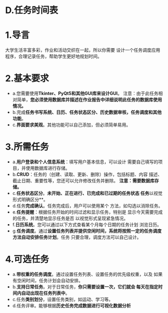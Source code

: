 # D.任务时间表
# 1.导言
大学生活丰富多彩，作业和活动交织在一起，所以你需要
设计一个任务调度应用程序，合理记录任务，帮助学生更好地规划时间。
# 2.基本要求
- a.您需要使用**Tkinter、PyQt5和其他GUI库来设计GUI**。
    注意：由于此任务相对简单，**您必须使用数据库并描述在作业报告中详细说明此任务的数据库使用情况。** 
- b.完成**任务书写系统、日历、任务状态区分、历史数据审核，任务调度和其他功能**。
- c.**界面要求美观**。其他功能可以自己添加，但必须简单易用。
# 3.所需任务
- a.**用户登录和个人信息系统**：填写用户基本信息，可以设计
需要自己填写的项目，并使用数据库进行存储。
- b.**CRUD**：任务的（创建、读取、更新、删除）操作，包括标题、内容
描述、截止日期、重要性等，您还可以允许修改任务并删除。
**注意：需要数据库存储。**
- c.**任务状态区分**。**未开始、正在进行、已完成和已过期的任务状态
任务**以视觉形式明确区分**。
- d.任务**完成确认**。任务完成后，用户可以使用某个
方法，如勾选以消除任务。
- e.**任务提醒**：根据任务开始的时间过滤和显示任务，特别是
显示今天需要完成的任务，并清楚地显示任务是否
以视觉形式呈现紧急情况。
- f.**日历系统**。您可以通过以下方式查看某个月每个日期的任务计划
浏览日历。
- g.**任务调度**。通过**设置任务列表并提供空闲时间，系统将按照一定的任务调度方法自动安排任务计划**。任务
只要合理，调度方法可以自己设计。
# 4.可选任务
- a.**带权重的任务调度**。通过设置任务列表、设置任务的优先级权重，以及
如果有空闲时间，任务计划会自动安排。
- b.**支持日常任务**。对于日常任务，**你只需要设置一次，它们就会
每天在指定时间内自动出现在任务列表中**。
- c.任务**类别划分**，设置任务类别，如运动、学习等。
- d.任务评审。能够根据**历史任务完成数据进行可视化数据分析**